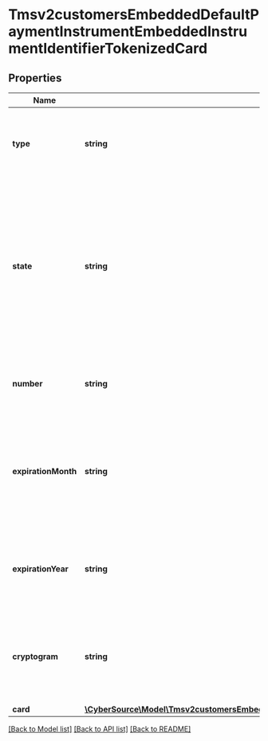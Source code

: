 # Tmsv2customersEmbeddedDefaultPaymentInstrumentEmbeddedInstrumentIdentifierTokenizedCard

## Properties
Name | Type | Description | Notes
------------ | ------------- | ------------- | -------------
**type** | **string** | The network token card association brand Valid values: - visa - mastercard | [optional] 
**state** | **string** | Issuers state for the network token Valid values: - ACTIVE - SUSPENDED : This state can change to ACTIVE or DELETED. - DELETED : This is a final state for the network token. | [optional] 
**number** | **string** | The token requestors customer’s payment network token | [optional] 
**expirationMonth** | **string** | Two-digit month in which the network token expires.  Format: &#x60;MM&#x60;.  Valid values: &#x60;01&#x60; through &#x60;12&#x60;. | [optional] 
**expirationYear** | **string** | Four-digit year in which the network token expires.  Format: &#x60;YYYY&#x60;. | [optional] 
**cryptogram** | **string** | Generated value used in conjunction with the network token for making a payment. | [optional] 
**card** | [**\CyberSource\Model\Tmsv2customersEmbeddedDefaultPaymentInstrumentEmbeddedInstrumentIdentifierTokenizedCardCard**](Tmsv2customersEmbeddedDefaultPaymentInstrumentEmbeddedInstrumentIdentifierTokenizedCardCard.md) |  | [optional] 

[[Back to Model list]](../README.md#documentation-for-models) [[Back to API list]](../README.md#documentation-for-api-endpoints) [[Back to README]](../README.md)


